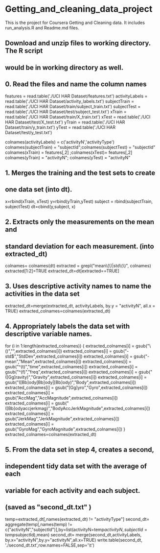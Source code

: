 # Getting_and_cleaning_data_project
This is the project for Coursera Getting and Cleaning data. It includes run_analysis.R and Readme.md files.

##    Download and unzip files to working directory. The R script
##    would be in working directory as well.

## 0. Read the files and name the column names
features     = read.table('./UCI HAR Dataset/features.txt')
activityLabels = read.table('./UCI HAR Dataset/activity_labels.txt')
subjectTrain = read.table('./UCI HAR Dataset/train/subject_train.txt')
subjectTest = read.table('./UCI HAR Dataset/test/subject_test.txt')
xTrain       = read.table('./UCI HAR Dataset/train/X_train.txt')
xTest       = read.table('./UCI HAR Dataset/test/X_test.txt')
yTrain       = read.table('./UCI HAR Dataset/train/y_train.txt')
yTest       = read.table('./UCI HAR Dataset/test/y_test.txt')

colnames(activityLabels) = c('activityN','activityType')
colnames(subjectTrain) = "subjectId";colnames(subjectTest) = "subjectId"
colnames(xTrain) = features[,2] ;colnames(xTest)= features[,2]
colnames(yTrain) = "activityN"; colnames(yTest) = "activityN"

## 1. Merges the training and the test sets to create
##    one data set (into dt).
x=rbind(xTrain, xTest)
y=rbind(yTrain,yTest)
subject = rbind(subjectTrain, subjectTest)
dt=cbind(y,subject, x)

## 2. Extracts only the measurements on the mean and 
##    standard deviation for each measurement. (into extracted_dt)
colnames= colnames(dt)
extracted = grepl("mean\\(\\)|std\\(\\)", colnames)
extracted[1:2]=TRUE
extracted_dt=dt[extracted==TRUE]

## 3. Uses descriptive activity names to name the activities in the data set
extracted_dt=merge(extracted_dt, activityLabels, by.y = "activityN", all.x = TRUE)
extracted_colnames=colnames(extracted_dt)

## 4. Appropriately labels the data set with descriptive variable names.

for (i in 1:length(extracted_colnames)) 
{
  extracted_colnames[i] = gsub("\\()","",extracted_colnames[i])
  extracted_colnames[i] = gsub("-std$","StdDev",extracted_colnames[i])
  extracted_colnames[i] = gsub("-mean","Mean",extracted_colnames[i])
  extracted_colnames[i] = gsub("^(t)","time",extracted_colnames[i])
  extracted_colnames[i] = gsub("^(f)","freq",extracted_colnames[i])
  extracted_colnames[i] = gsub("([Gg]ravity)","Gravity",extracted_colnames[i])
  extracted_colnames[i] = gsub("([Bb]ody[Bb]ody|[Bb]ody)","Body",extracted_colnames[i])
  extracted_colnames[i] = gsub("[Gg]yro","Gyro",extracted_colnames[i])
  extracted_colnames[i] = gsub("AccMag","AccMagnitude",extracted_colnames[i])
  extracted_colnames[i] = gsub("([Bb]odyaccjerkmag)","BodyAccJerkMagnitude",extracted_colnames[i])
  extracted_colnames[i] = gsub("JerkMag","JerkMagnitude",extracted_colnames[i])
  extracted_colnames[i] = gsub("GyroMag","GyroMagnitude",extracted_colnames[i])
}
extracted_colnames=colnames(extracted_dt)

## 5. From the data set in step 4, creates a second, 
##    independent tidy data set with the average of each
##    variable for each activity and each subject. 
##    (saved as "second_dt.txt" )

temp=extracted_dt[,names(extracted_dt) != "activityType"]
second_dt= aggregate(temp[,names(temp) != c("activityN","subjectId")],by=list(activityN=temp$activityN,subjectId = temp$subjectId),mean)
second_dt= merge(second_dt,activityLabels, by.x="activityN",by.y="activityN",all.x=TRUE)
write.table(second_dt, './second_dt.txt',row.names=FALSE,sep='\t')
